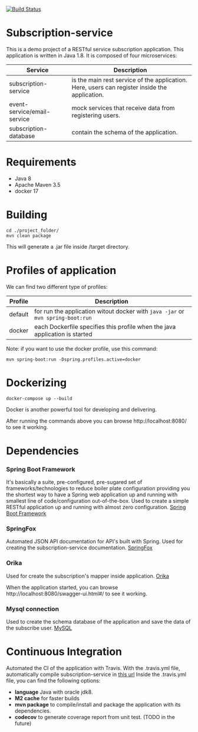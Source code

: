 [![Build Status](https://travis-ci.org/ainochu/subscription-service.png?branch=master)](https://travis-ci.org/ainochu/subscription-service)


# Subscription-service

This is a demo project of a RESTful service subscription application. This application is written in Java 1.8.
It is composed of four microservices:

| Service | Description |
| --- | --- |
| subscription-service | is the main rest service of the application. Here, users can register inside the application. |
| event-service/email-service | mock services that receive data from registering users. |
| subscription-database | contain the schema of the application. |

# Requirements
 - Java 8
 - Apache Maven 3.5
 - docker 17

# Building

```
cd ./project_folder/
mvn clean package
```

This will generate a .jar file inside /target directory.


# Profiles of application

We can find two different type of profiles:

| Profile | Description |
| --- | --- |
| default | for run the application witout docker with `java -jar` or `mvn spring-boot:run` |
| docker | each Dockerfile specifies this profile when the java application is started |

Note: if you want to use the docker profile, use this command:

```
mvn spring-boot:run -Dspring.profiles.active=docker
```

# Dockerizing

```
docker-compose up --build
```

Docker is another powerful tool for developing and delivering.

After running the commands above you can browse http://localhost:8080/ to see it working.



# Dependencies

### Spring Boot Framework
It's basically a suite, pre-configured, pre-sugared set of frameworks/technologies to reduce boiler plate configuration providing you the shortest way to have a Spring web application up and running with smallest line of code/configuration out-of-the-box. 
Used to create a simple RESTful application up and running with almost zero configuration. 
[Spring Boot Framework](http://projects.spring.io/spring-boot/)

### SpringFox
Automated JSON API documentation for API's built with Spring. Used for creating the subscription-service documentation.
[SpringFox](https://github.com/springfox/springfox)

### Orika
Used for create the subscription's mapper inside application.
[Orika](https://orika-mapper.github.io/orika-docs/index.html)

When the application started, you can browse http://localhost:8080/swagger-ui.html#/ to see it working.

### Mysql connection
Used to create the schema database of the application and save the data of the subscribe user.
[MySQL](https://www.mysql.com/)

# Continuous Integration
Automated the CI of the application with Travis. With the .travis.yml file, automatically compile subscription-service in [this url](https://travis-ci.org/ainochu/subscription-service)
Inside the .travis.yml file, you can find the following options:
  - **language** Java with oracle jdk8.
  - **M2 cache** for faster builds
  - **mvn package** to compile/install and package the application with its dependencies.
  - **codecov** to generate coverage report from unit test. (TODO in the future)




